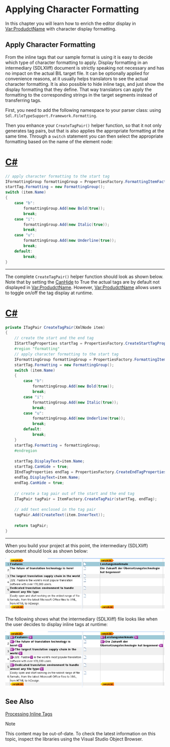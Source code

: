 Applying Character Formatting
===

In this chapter you will learn how to enrich the editor display in <Var:ProdudctName> with character display formatting.

Apply Character Formatting
--

From the inline tags that our sample format is using it is easy to decide which type of character formatting to apply. Display formatting in an intermediary (SDLXliff) document is strictly speaking not necessary and has no impact on the actual BIL target file. It can be optionally applied for convenience reasons, at it usually helps translators to see the actual character formatting. It is also possible to hide inline tags, and just show the display formatting that they define. That way translators can apply the formatting to the corresponding strings in the target segments instead of transferring tags.

First, you need to add the following namespace to your parser class: using ```Sdl.FileTypeSupport.Framework.Formatting```.

Then you enhance your `CreateTagPair()` helper function, so that it not only generates tag pairs, but that is also applies the appropriate formatting at the same time. Through a ``switch`` statement you can then select the appropriate formatting based on the name of the element node:

# [C#](#tab/tabid-1)
```cs
// apply character formatting to the start tag
IFormattingGroup formattingGroup = PropertiesFactory.FormattingItemFactory.CreateFormatting();
startTag.Formatting = new FormattingGroup();
switch (item.Name)
{
    case "b":
        formattingGroup.Add(new Bold(true));
        break;
    case "i":
        formattingGroup.Add(new Italic(true));
        break;
    case "u":
        formattingGroup.Add(new Underline(true));
        break;
    default:
        break;
}
```
***

The complete ```CreateTagPair()``` helper function should look as shown below. Note that by setting the [CanHide](../../api/filetypesupport/Sdl.FileTypeSupport.Framework.NativeApi.IAbstractInlineTagProperties.yml#Sdl_FileTypeSupport_Framework_NativeApi_IAbstractInlineTagProperties_CanHide) to True the actual tags are by default not displayed in <Var:ProdudctName>. However, <Var:ProdudctName> allows users to toggle on/off the tag display at runtime.

# [C#](#tab/tabid-2)
```cs
private ITagPair CreateTagPair(XmlNode item)
{
    // create the start and the end tag
    IStartTagProperties startTag = PropertiesFactory.CreateStartTagProperties(item.Name);
    #region "formatting"
    // apply character formatting to the start tag
    IFormattingGroup formattingGroup = PropertiesFactory.FormattingItemFactory.CreateFormatting();
    startTag.Formatting = new FormattingGroup();
    switch (item.Name)
    {
        case "b":
            formattingGroup.Add(new Bold(true));
            break;
        case "i":
            formattingGroup.Add(new Italic(true));
            break;
        case "u":
            formattingGroup.Add(new Underline(true));
            break;
        default:
            break;
    }
    startTag.Formatting = formattingGroup;
    #endregion

    startTag.DisplayText=item.Name;
    startTag.CanHide = true;
    IEndTagProperties endTag = PropertiesFactory.CreateEndTagProperties(item.Name);
    endTag.DisplayText=item.Name;
    endTag.CanHide = true;

    // create a tag pair out of the start and the end tag
    ITagPair tagPair = ItemFactory.CreateTagPair(startTag, endTag);

    // add text enclosed in the tag pair
    tagPair.Add(CreateText(item.InnerText));

    return tagPair;
}
```
***

When you build your project at this point, the intermediary (SDLXliff) document should look as shown below:

![BilTagOff](images/BilTagOff.jpg)

The following shows what the intermediary (SDLXliff) file looks like when the user decides to display inline tags at runtime:


![BilTagOn](images/BilTagOn.jpg)

See Also
--

[Processing Inline Tags](processing_inline_tags.md)

>[!NOTE]
>
> This content may be out-of-date. To check the latest information on this topic, inspect the libraries using the Visual Studio Object Browser.
